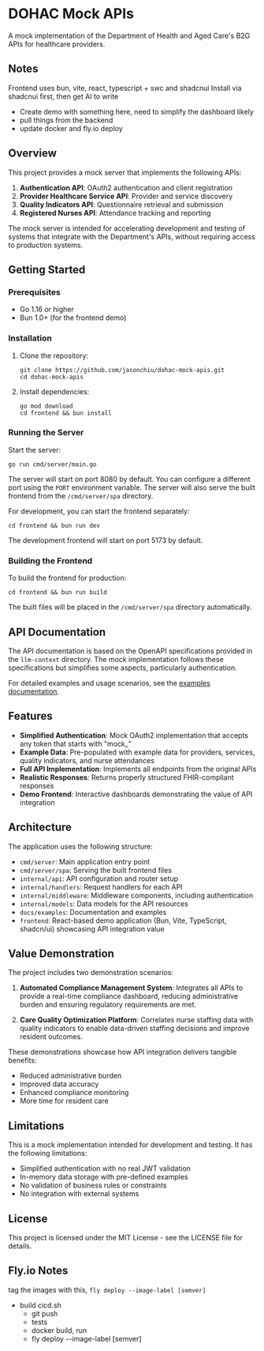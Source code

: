 # DOHAC Mock APIs

A mock implementation of the Department of Health and Aged Care's B2G APIs for healthcare providers.

## Notes
Frontend uses bun, vite, react, typescript + swc and shadcnui
Install via shadcnui first, then get AI to write

- Create demo with something here, need to simplify the dashboard likely
- pull things from the backend
- update docker and fly.io deploy

## Overview

This project provides a mock server that implements the following APIs:

1. **Authentication API**: OAuth2 authentication and client registration
2. **Provider Healthcare Service API**: Provider and service discovery
3. **Quality Indicators API**: Questionnaire retrieval and submission
4. **Registered Nurses API**: Attendance tracking and reporting

The mock server is intended for accelerating development and testing of systems that integrate with the Department's APIs, without requiring access to production systems.

## Getting Started

### Prerequisites

- Go 1.16 or higher
- Bun 1.0+ (for the frontend demo)

### Installation

1. Clone the repository:
   ```
   git clone https://github.com/jasonchiu/dohac-mock-apis.git
   cd dohac-mock-apis
   ```

2. Install dependencies:
   ```
   go mod download
   cd frontend && bun install
   ```

### Running the Server

Start the server:
```
go run cmd/server/main.go
```

The server will start on port 8080 by default. You can configure a different port using the `PORT` environment variable. The server will also serve the built frontend from the `/cmd/server/spa` directory.

For development, you can start the frontend separately:
```
cd frontend && bun run dev
```

The development frontend will start on port 5173 by default.

### Building the Frontend

To build the frontend for production:
```
cd frontend && bun run build
```

The built files will be placed in the `/cmd/server/spa` directory automatically.

## API Documentation

The API documentation is based on the OpenAPI specifications provided in the `llm-context` directory. The mock implementation follows these specifications but simplifies some aspects, particularly authentication.

For detailed examples and usage scenarios, see the [examples documentation](docs/examples/README.md).

## Features

- **Simplified Authentication**: Mock OAuth2 implementation that accepts any token that starts with "mock_"
- **Example Data**: Pre-populated with example data for providers, services, quality indicators, and nurse attendances
- **Full API Implementation**: Implements all endpoints from the original APIs
- **Realistic Responses**: Returns properly structured FHIR-compliant responses
- **Demo Frontend**: Interactive dashboards demonstrating the value of API integration

## Architecture

The application uses the following structure:

- `cmd/server`: Main application entry point
- `cmd/server/spa`: Serving the built frontend files
- `internal/api`: API configuration and router setup
- `internal/handlers`: Request handlers for each API
- `internal/middleware`: Middleware components, including authentication
- `internal/models`: Data models for the API resources
- `docs/examples`: Documentation and examples
- `frontend`: React-based demo application (Bun, Vite, TypeScript, shadcn/ui) showcasing API integration value

## Value Demonstration

The project includes two demonstration scenarios:

1. **Automated Compliance Management System**: Integrates all APIs to provide a real-time compliance dashboard, reducing administrative burden and ensuring regulatory requirements are met.

2. **Care Quality Optimization Platform**: Correlates nurse staffing data with quality indicators to enable data-driven staffing decisions and improve resident outcomes.

These demonstrations showcase how API integration delivers tangible benefits:
- Reduced administrative burden
- Improved data accuracy
- Enhanced compliance monitoring
- More time for resident care

## Limitations

This is a mock implementation intended for development and testing. It has the following limitations:

- Simplified authentication with no real JWT validation
- In-memory data storage with pre-defined examples
- No validation of business rules or constraints
- No integration with external systems

## License

This project is licensed under the MIT License - see the LICENSE file for details.

## Fly.io Notes
tag the images with this, `fly deploy --image-label [semver]`
- build cicd.sh
  - git push
  - tests
  - docker build, run
  - fly deploy --image-label [semver]

